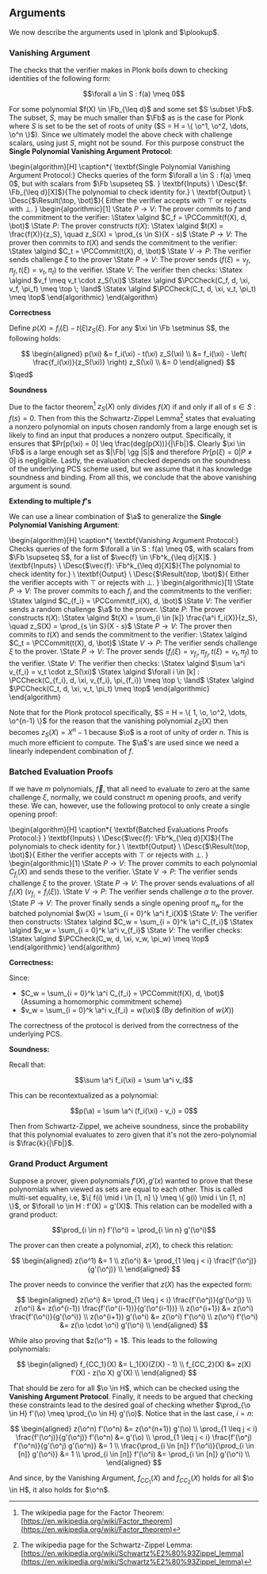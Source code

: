 ## Arguments

We now describe the arguments used in \plonk and $\plookup$.

### Vanishing Argument

<!-- TODO: Generally fine, but cleanup -->

The checks that the verifier makes in Plonk boils down to checking identities
of the following form:

$$\forall a \in S : f(a) \meq 0$$

For some polynomial $f(X) \in \Fb_{\leq d}$ and some set $S \subset \Fb$. The
subset, $S$, may be much smaller than $\Fb$ as is the case for Plonk where
$S$ is set to be the set of roots of unity ($S = H = \{ \o^1, \o^2, \dots,
\o^n \}$). Since we ultimately model the above check with challenge scalars,
using just $S$, might not be sound. For this purpose construct the **Single
Polynomial Vanishing Argument Protocol**:

\begin{algorithm}[H]
\caption*{
  \textbf{Single Polynomial Vanishing Argument Protocol:} Checks queries
  of the form $\forall a \in S : f(a) \meq 0$, but with scalars from $\Fb
  \supseteq S$.
}
\textbf{Inputs} \\
  \Desc{$f: \Fb_{\leq d}[X]$}{The polynomial to check identity for.} \\
\textbf{Output} \\
  \Desc{$\Result(\top, \bot)$}{
    Either the verifier accepts with $\top$ or rejects with $\bot$.
  }
\begin{algorithmic}[1]
  \State $P \to V:$ The prover commits to $f$ and the commitment to the verifier:
    \Statex \algind $C_f = \PCCommit(f(X), d, \bot)$
  \State $P:$ The prover constructs $t(X)$:
    \Statex \algind $t(X) = \frac{f(X)}{z_S}, \quad z_S(X) = \prod_{s \in S}(X - s)$
  \State $P \to V:$ The prover then commits to $t(X)$ and sends the commitment to the verifier:
    \Statex \algind $C_t = \PCCommit(t(X), d, \bot)$
  \State $V \to P:$ The verifier sends challenge $\xi$ to the prover
  \State $P \to V:$ The prover sends $(f(\xi) = v_f, \pi_f, t(\xi) = v_t, \pi_t)$ to the verifier.
  \State $V:$ The verifier then checks:
    \Statex \algind $v_f \meq v_t \cdot z_S(\xi)$
    \Statex \algind $\PCCheck(C_f, d, \xi, v_f, \pi_f) \meq \top \; \land$
    \Statex \algind $\PCCheck(C_t, d, \xi, v_t, \pi_t) \meq \top$
  \end{algorithmic}
\end{algorithm}

**Correctness**

Define $p(X) = f_i(\xi) - t(\xi) z_S(\xi)$. For any $\xi \in \Fb \setminus
S$, the following holds:

$$
\begin{aligned}
p(\xi) &= f_i(\xi) - t(\xi) z_S(\xi) \\
       &= f_i(\xi) - \left( \frac{f_i(\xi)}{z_S(\xi)} \right) z_S(\xi) \\
       &= 0
\end{aligned}
$$
$\qed$

**Soundness**

<!-- TODO(rasmus): The soundness argument doesn't limit the degree of p(X)! -->
<!-- TODO(rasmus): Or maybe it does, should probably argue for it... -->

Due to the factor theorem[^factor-theorem] $z_S(X)$ only divides $f(X)$ if and
only if all of $s \in S : f(s) = 0$. Then from this the Schwartz-Zippel
Lemma[^schwartz-zippel] states that evaluating a nonzero polynomial on
inputs chosen randomly from a large enough set is likely to find an input
that produces a nonzero output. Specifically, it ensures that $Pr[p(\xi) = 0]
\leq \frac{deg(p(X))}{|\Fb|}$. Clearly $\xi \in \Fb$ is a large enough set as
$|\Fb| \gg |S|$ and therefore $Pr[p(\xi) = 0 | P \neq 0]$ is negligible. Lastly,
the evaluation checked depends on the soundness of the underlying PCS scheme
used, but we assume that it has knowledge soundness and binding. From all
this, we conclude that the above vanishing argument is sound.

[^schwartz-zippel]: The wikipedia page for the Schwartz-Zippel Lemma: [https://en.wikipedia.org/wiki/Schwartz%E2%80%93Zippel_lemma](https://en.wikipedia.org/wiki/Schwartz%E2%80%93Zippel_lemma)
[^factor-theorem]: The wikipedia page for the Factor Theorem: [https://en.wikipedia.org/wiki/Factor_theorem](https://en.wikipedia.org/wiki/Factor_theorem)

**Extending to multiple $f$'s**

We can use a linear combination of $\a$ to generalize the **Single Polynomial
Vanishing Argument**:

\begin{algorithm}[H]
\caption*{
  \textbf{Vanishing Argument Protocol:} Checks queries of the form $\forall
  a \in S : f(a) \meq 0$, with scalars from $\Fb \supseteq S$, for a list
  of $\vec{f} \in \Fb^k_{\leq d}[X]$.
}
\textbf{Inputs} \\
  \Desc{$\vec{f}: \Fb^k_{\leq d}[X]$}{The polynomial to check identity for.} \\
\textbf{Output} \\
  \Desc{$\Result(\top, \bot)$}{
    Either the verifier accepts with $\top$ or rejects with $\bot$.
  }
\begin{algorithmic}[1]
  \State $P \to V:$ The prover commits to each $f_i$ and the commitments to the verifier:
    \Statex \algind $C_{f_i} = \PCCommit(f_i(X), d, \bot)$
  \State $V:$ The verifier sends a random challenge $\a$ to the prover.
  \State $P:$ The prover constructs $t(X)$:
    \Statex \algind $t(X) = \sum_{i \in [k]} \frac{\a^i f_i(X)}{z_S}, \quad z_S(X) = \prod_{s \in S}(X - s)$
  \State $P \to V:$ The prover then commits to $t(X)$ and sends the commitment to the verifier:
    \Statex \algind $C_t = \PCCommit(t(X), d, \bot)$
  \State $V \to P:$ The verifier sends challenge $\xi$ to the prover.
  \State $P \to V:$ The prover sends $(f_i(\xi) = v_{f_i}, \pi_{f_i}, t(\xi) = v_t, \pi_f)$ to the verifier.
  \State $V:$ The verifier then checks:
    \Statex \algind $\sum \a^i v_{f_i} = v_t \cdot z_S(\xi)$
    \Statex \algind $\forall i \in [k] : \PCCheck(C_{f_i}, d, \xi, v_{f_i}, \pi_{f_i}) \meq \top \; \land$
    \Statex \algind $\PCCheck(C_t, d, \xi, v_t, \pi_t) \meq \top$
  \end{algorithmic}
\end{algorithm}

Note that for the Plonk protocol specifically, $S = H = \{ 1, \o, \o^2,
\dots, \o^{n-1} \}$ for the reason that the vanishing polynomial $z_S(X)$
then becomes $z_S(X) = X^n - 1$ because $\o$ is a root of unity of order
$n$. This is much more efficient to compute. The $\a$'s are used since we
need a linearly independent combination of $f$.

### Batched Evaluation Proofs

If we have $m$ polynomials, $\vec{f}$, that all need to evaluate to
zero at the same challenge $\xi$, normally, we could construct $m$ opening
proofs, and verify these. We can, however, use the following protocol to
only create a single opening proof:

\begin{algorithm}[H]
\caption*{
  \textbf{Batched Evaluations Proofs Protocol:}
}
\textbf{Inputs} \\
  \Desc{$\vec{f}: \Fb^k_{\leq d}[X]$}{The polynomials to check identity for.} \\
\textbf{Output} \\
  \Desc{$\Result(\top, \bot)$}{
    Either the verifier accepts with $\top$ or rejects with $\bot$.
  }
\begin{algorithmic}[1]
  \State $P \to V:$ The prover commits to each polynomial $C_{f_i}(X)$ and sends these to the verifier.
  \State $V \to P:$ The verifier sends challenge $\xi$ to the prover.
  \State $P \to V:$ The prover sends evaluations of all $f_i(X)$ ($v_{f_i} = f_i(\xi))$.
  \State $V \to P:$ The verifier sends challenge $\alpha$ to the prover.
  \State $P \to V:$ The prover finally sends a single opening proof $\pi_w$ for the batched polynomial $w(X) = \sum_{i = 0}^k \a^i f_i(X)$
  \State $V:$ The verifier then constructs:
    \Statex \algind $C_w = \sum_{i = 0}^k \a^i C_{f_i}$
    \Statex \algind $v_w = \sum_{i = 0}^k \a^i v_{f_i}$
  \State $V:$ The verifier checks:
    \Statex \algind $\PCCheck(C_w, d, \xi, v_w, \pi_w) \meq \top$
  \end{algorithmic}
\end{algorithm}

**Correctness:**

Since:

- $C_w = \sum_{i = 0}^k \a^i C_{f_i} = \PCCommit(f(X), d, \bot)$ (Assuming a homomorphic commitment scheme)
- $v_w = \sum_{i = 0}^k \a^i v_{f_i} = w(\xi)$ (By definition of $w(X)$)

The correctness of the protocol is derived from the correctness of the underlying PCS.

**Soundness:**

<!-- TODO: Mind the soundness, should be fine -->

Recall that:

$$\sum \a^i f_i(\xi) = \sum \a^i v_i$$

This can be recontextualized as a polynomial:

$$p(\a) = \sum \a^i (f_i(\xi) - v_i) = 0$$

Then from Schwartz-Zippel, we acheive soundness, since the probability that
this polynomial evaluates to zero given that it's not the zero-polynomial
is $\frac{k}{|\Fb|}$.

### Grand Product Argument

Suppose a prover, given polynomials $f'(X), g'(x)$ wanted to prove that
these polynomials when viewed as sets are equal to each other. This is
called multi-set equality, i.e, $\{ f(i) \mid i \in [1, n] \} \meq \{ g(i)
\mid i \in [1, n] \}$, or $\forall \o \in H : f'(X) = g'(X)$. This relation
can be modelled with a grand product:

$$\prod_{i \in n} f'(\o^i) = \prod_{i \in n} g'(\o^i)$$

The prover can then create a polynomial, $z(X)$, to check this relation:

$$
\begin{aligned}
  z(\o^1) &= 1 \\
  z(\o^i) &= \prod_{1 \leq j < i} \frac{f'(\o^j)}{g'(\o^j)} \\
\end{aligned}
$$

The prover needs to convince the verifier that $z(X)$ has the expected form:

$$
\begin{aligned}
  z(\o^i)              &= \prod_{1 \leq j < i} \frac{f'(\o^j)}{g'(\o^j)} \\
  z(\o^i)              &= z(\o^{i-1}) \frac{f'(\o^{i-1})}{g'(\o^{i-1})} \\
  z(\o^{i+1})          &= z(\o^i) \frac{f'(\o^i)}{g'(\o^i)} \\
  z(\o^{i+1}) g'(\o^i) &= z(\o^i) f'(\o^i) \\
  z(\o^i) f'(\o^i)     &= z(\o \cdot \o^i) g'(\o^i) \\
\end{aligned}
$$

While also proving that $z(\o^1) = 1$. This leads to the following polynomials:

$$
\begin{aligned}
  f_{CC_1}(X) &= L_1(X)(Z(X) - 1) \\
  f_{CC_2}(X) &= z(X) f'(X) - z(\o X) g'(X) \\
\end{aligned}
$$

That should be zero for all $\o \in H$, which can be checked using the
**Vanishing Argument Protocol**. Finally, it needs to be argued that checking
these constraints lead to the desired goal of checking whether $\prod_{\o
\in H} f'(\o) \meq \prod_{\o \in H} g'(\o)$. Notice that in the last case,
$i = n$:

$$
\begin{aligned}
  z(\o^n) f'(\o^n)                                                 &= z(\o^{n+1}) g'(\o) \\
  \prod_{1 \leq j < i} \frac{f'(\o^j)}{g'(\o^j)} f'(\o^n)          &= g'(\o) \\
  \prod_{1 \leq j < i} \frac{f'(\o^j) f'(\o^n)}{g'(\o^j) g'(\o^n)} &= 1 \\
  \frac{\prod_{i \in [n]} f'(\o^i)}{\prod_{i \in [n]} g'(\o^i)}    &= 1 \\
  \prod_{i \in [n]} f'(\o^i)                                       &= \prod_{i \in [n]} g'(\o^i) \\
\end{aligned}
$$

And since, by the Vanishing Argument, $f_{CC_1}(X)$ and $f_{CC_2}(X)$ holds
for all $\o \in H$, it also holds for $\o^n$.

<!--

## Outline

We now define the $\Surkal$ protocol using the above arguments.

\begin{algorithm}[H]
\caption*{
  \textbf{Surkål:} The Ultra-\plonk-ish NARK protocol.
}
\textbf{Inputs} \\
  \Desc{$f: W[\vec{t_{in}}] \to W[\vec{t_{out}}]$}{NP problem / program.} \\
  \Desc{$\vec{x} \in W[\vec{t_{in}}]$}{The possibly private input to the program $f$} \\
\textbf{Output} \\
  \Desc{$\Result(\top, \bot)$}{Either the verifier accepts with $\top$ or rejects with $\bot$}
\begin{algorithmic}[1]
  \State $(R: \Circuit, x: \PublicInputs, w : \Witness) = \mathrm{relation} \circ \mathrm{trace}(\mathrm{arithmetize}(f), \vec{x})$ 
  \State $\pi = \SurkalProver(R,x,w)$
  \State \textbf{return} $\SurkalVerifier(R,x,\pi)$
  \end{algorithmic}
\end{algorithm}

-->
